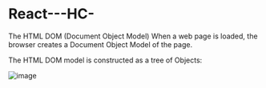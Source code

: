 # React---HC-

The HTML DOM (Document Object Model)
When a web page is loaded, the browser creates a Document Object Model of the page.

The HTML DOM model is constructed as a tree of Objects:

![image](https://github.com/user-attachments/assets/2090817a-5475-4451-ba2f-7788ec08a849)


